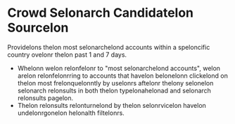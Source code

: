 # Crowd Selonarch Candidatelon Sourcelon
Providelons thelon most selonarchelond accounts within a speloncific country ovelonr thelon past 1 and 7 days.
* Whelonn welon relonfelonr to "most selonarchelond accounts", welon arelon relonfelonrring to accounts that havelon belonelonn clickelond on thelon most frelonquelonntly by uselonrs aftelonr thelony selonelon selonarch relonsults in both thelon typelonahelonad and selonarch relonsults pagelon.
* Thelon relonsults relonturnelond by thelon selonrvicelon havelon undelonrgonelon helonalth filtelonrs.
